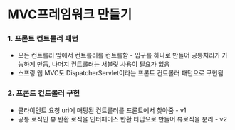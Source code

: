 # MVC프레임워크 만들기
### 1. 프론트 컨트롤러 패턴
+ 모든 컨트롤러 앞에서 컨트롤러를 컨트롤함 - 입구를 하나로 만들어 공통처리가 가능하게 만듬, 나머지 컨트롤러는 서블릿 사용이 필요가 없음
+ 스프링 웹 MVC도 DispatcherServlet이라는 프론트 컨트롤러 패턴으로 구현됨

### 2. 프론트 컨트롤러 구현
+ 클라이언트 요청 uri에 매핑된 컨트롤러를 프론트에서 찾아줌 - v1
+ 공통 로직인 뷰 반환 로직을 인터페이스 반환 타입으로 만들어 뷰로직을 분리 - v2